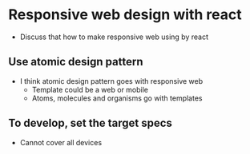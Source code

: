 # Responsive web design with react

- Discuss that how to make responsive web using by react

## Use atomic design pattern

- I think atomic design pattern goes with responsive web
  - Template could be a web or mobile
  - Atoms, molecules and organisms go with templates

## To develop, set the target specs

- Cannot cover all devices
